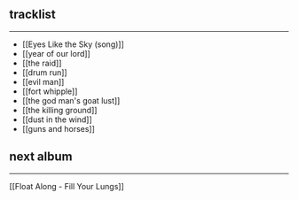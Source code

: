 ## tracklist
___
- [[Eyes Like the Sky (song)]]
- [[year of our lord]]
- [[the raid]]
- [[drum run]]
- [[evil man]]
- [[fort whipple]]
- [[the god man's goat lust]]
- [[the killing ground]]
- [[dust in the wind]]
- [[guns and horses]]
## next album
___
[[Float Along - Fill Your Lungs]]

